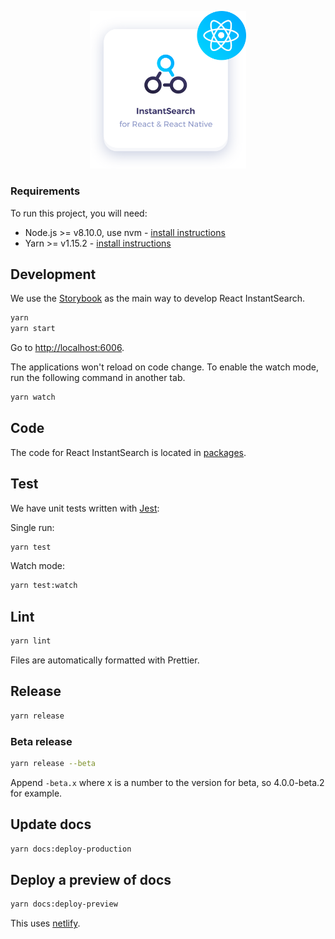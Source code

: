 <p align="center">
  <a href="https://www.algolia.com/doc/guides/building-search-ui/what-is-instantsearch/react/">
    <img alt="React InstantSearch" src="./website/assets/react-instantsearch.svg" width="250">
  </a>
</p>

### Requirements

To run this project, you will need:

- Node.js >= v8.10.0, use nvm - [install instructions](https://github.com/creationix/nvm#install-script)
- Yarn >= v1.15.2 - [install instructions](https://yarnpkg.com/en/docs/install#alternatives-stable)

## Development

We use the [Storybook](https://storybook.js.org/) as the main way to develop React InstantSearch.

```sh
yarn
yarn start
```

Go to <http://localhost:6006>.

The applications won't reload on code change. To enable the watch mode, run the following command in another tab.

```sh
yarn watch
```

## Code

The code for React InstantSearch is located in [packages](packages).

## Test

We have unit tests written with [Jest](https://facebook.github.io/jest):

Single run:

```sh
yarn test
```

Watch mode:

```sh
yarn test:watch
```

## Lint

```sh
yarn lint
```

Files are automatically formatted with Prettier.

## Release

```sh
yarn release
```

### Beta release

```sh
yarn release --beta
```

Append `-beta.x` where x is a number to the version for beta, so 4.0.0-beta.2 for example.

## Update docs

```sh
yarn docs:deploy-production
```

## Deploy a preview of docs

```sh
yarn docs:deploy-preview
```

This uses [netlify](https://www.netlify.com).
